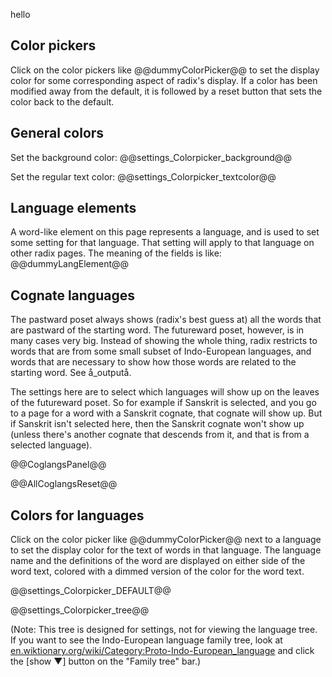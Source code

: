 
hello

## Color pickers

Click on the color pickers like @@dummyColorPicker@@ to set the display color for some corresponding aspect of radix's display. If a color has been modified away from the default, it is followed by a reset button that sets the color back to the default.

## General colors

Set the background color: @@settings_Colorpicker_background@@

Set the regular text color: @@settings_Colorpicker_textcolor@@

## Language elements

A word-like element on this page represents a language, and is used to set some setting for that language. That setting will apply to that language on other radix pages. The meaning of the fields is like: @@dummyLangElement@@

## Cognate languages

The pastward poset always shows (radix's best guess at) all the words that are pastward of the starting word. The futureward poset, however, is in many cases very big. Instead of showing the whole thing, radix restricts to words that are from some small subset of Indo-European languages, and words that are necessary to show how those words are related to the starting word. See å_outputå. 

The settings here are to select which languages will show up on the leaves of the futureward poset. So for example if Sanskrit is selected, and you go to a page for a word with a Sanskrit cognate, that cognate will show up. But if Sanskrit isn't selected here, then the Sanskrit cognate won't show up (unless there's another cognate that descends from it, and that is from a selected language). 

@@CoglangsPanel@@

@@AllCoglangsReset@@


## Colors for languages

Click on the color picker like @@dummyColorPicker@@ next to a language to set the display color for the text of words in that language. The language name and the definitions of the word are displayed on either side of the word text, colored with a dimmed version of the color for the word text. 

@@settings_Colorpicker_DEFAULT@@

@@settings_Colorpicker_tree@@


(Note: This tree is designed for settings, not for viewing the language tree. If you want to see the Indo-European language family tree, look at <a href="https://en.wiktionary.org/wiki/Category:Proto-Indo-European_language">en.wiktionary.org/wiki/Category:Proto-Indo-European_language</a> and click the [show ▼] button on the "Family tree" bar.)





